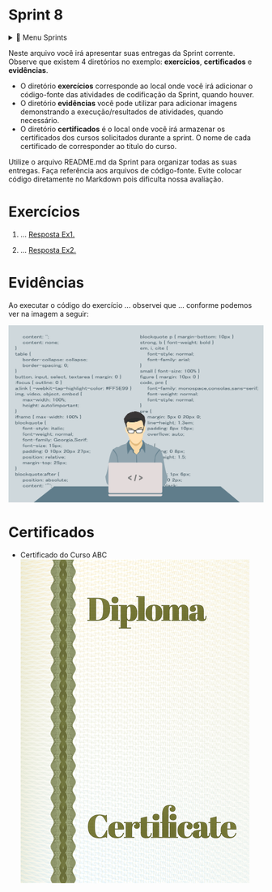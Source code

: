 
# Sprint 8
<details>
<summary>💾 Menu Sprints</summary>

- [Sprint 1](../Sprint1/README.md)
- [Sprint 2](../Sprint2/README.md)
- [Sprint 3](../Sprint3/README.md)
- [Sprint 4](../Sprint4/README.md)
- [Sprint 5](../Sprint5/README.md)
- [Sprint 6](../Sprint6/README.md)
- [Sprint 7](../Sprint7/README.md)
- [Sprint 9](../Sprint9/README.md)
- [Sprint 10](../Sprint10/README.md)
</details>

Neste arquivo você irá apresentar suas entregas da Sprint corrente. Observe que existem 4 diretórios no exemplo: **exercícios**, **certificados** e **evidências**.

 - O diretório **exercícios** corresponde ao local onde você irá adicionar o código-fonte das atividades de codificação da Sprint, quando houver.
 - O diretório **evidências** você pode utilizar para adicionar imagens demonstrando a execução/resultados de atividades, quando necessário.
 - O diretório **certificados** é o local onde você irá armazenar os certificados dos cursos solicitados durante a sprint. O nome de cada certificado de corresponder ao título do curso.

Utilize o arquivo README.md da Sprint para organizar todas as suas entregas. Faça referência aos arquivos de código-fonte. Evite colocar código diretamente no Markdown pois dificulta nossa avaliação.


# Exercícios


1. ...
[Resposta Ex1.](exercicios/ex1.txt)


2. ...
[Resposta Ex2.](exercicios/ex2.txt)




# Evidências


Ao executar o código do exercício ... observei que ... conforme podemos ver na imagem a seguir:


![Evidencia 1](evidencias/sample.webp)



# Certificados


- Certificado do Curso ABC
![Curso ABC](certificados/sample.png)



